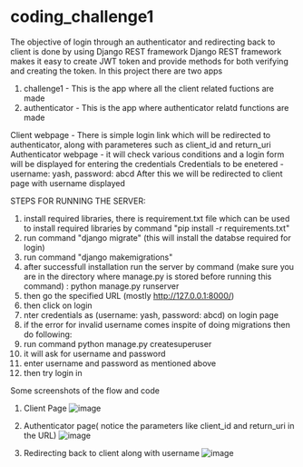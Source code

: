 # coding_challenge1

The objective of login through an authenticator and redirecting back to client is done by using Django REST framework
Django REST framework makes it easy to create JWT token and provide methods for both verifying and creating the token.
In this project there are two apps
  1. challenge1 - This is the app where all the client related fuctions are made
  2. authenticator - This is the app where authenticator relatd functions are made

Client webpage - There is simple login link which will be redirected to authenticator, along with parameteres such as client_id and return_uri
Authenticator webpage - it will check various conditions and a login form will be displayed for entering the credentials
Credentials to be enetered - username: yash, password: abcd
After this we will be redirected to client page with username displayed

STEPS FOR RUNNING THE SERVER:
1. install required libraries, there is requirement.txt file which can be used to install required libraries by command "pip install -r requirements.txt"
2. run command "django migrate" (this will install the databse required for login)
3. run command "django makemigrations"
4. after successfull installation run the server by command (make sure you are in the directory where manage.py is stored before running this command) : python manage.py runserver
5. then go the specified URL (mostly http://127.0.0.1:8000/)
6. then click on login
7. nter credentials as (username: yash, password: abcd) on login page
8. if the error for invalid username comes inspite of doing migrations then do following:
  1. run command python manage.py createsuperuser
  2. it will ask for username and password
  3. enter username and password as mentioned above
  4. then try login in

Some screenshots of the flow and code

1. Client Page
![image](https://user-images.githubusercontent.com/14789754/113967078-e3ff5f80-984d-11eb-9b62-2353878fd6b3.png)

2. Authenticator page( notice the parameters like client_id and return_uri in the URL)
![image](https://user-images.githubusercontent.com/14789754/113967146-0abd9600-984e-11eb-9cb0-ba778d470e09.png)

3. Redirecting back to client along with username
![image](https://user-images.githubusercontent.com/14789754/113967317-5ec87a80-984e-11eb-8d42-3d24cc7b1dfc.png)



